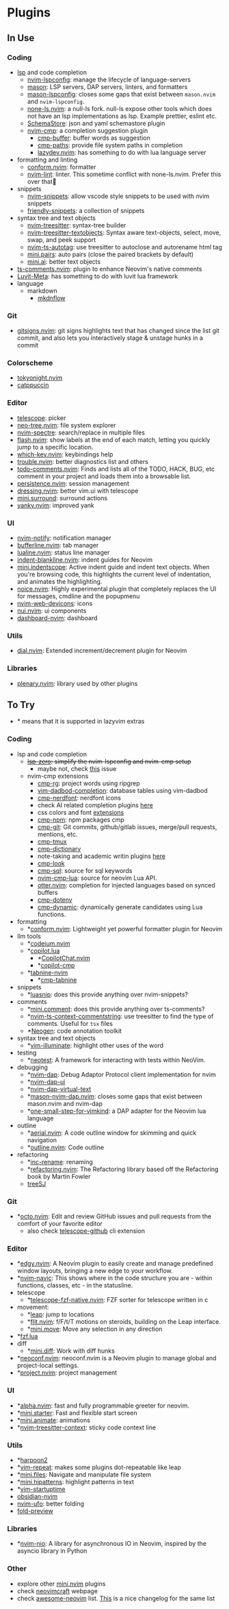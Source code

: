 # Plugins

## In Use

### Coding

- [lsp](./lsp.md) and code completion
  - [nvim-lspconfig](./plugins/nvim-lspconfig.md): manage the lifecycle of language-servers
  - [mason](https://github.com/williamboman/mason.nvim): LSP servers, DAP servers, linters, and formatters
  - [mason-lspconfig](https://github.com/williamboman/mason-lspconfig.nvim): closes some gaps that exist between
    `mason.nvim` and `nvim-lspconfig`.
  - [none-ls.nvim](https://github.com/nvimtools/none-ls.nvim): a null-ls fork. null-ls expose other tools which does not
    have an lsp implementations as lsp. Example prettier, eslint etc.
  - [SchemaStore](https://github.com/b0o/SchemaStore.nvim): json and yaml schemastore plugin
  - [nvim-cmp](https://github.com/hrsh7th/nvim-cmp): a completion suggestion plugin
    - [cmp-buffer](https://github.com/hrsh7th/cmp-buffer): buffer words as suggestion
    - [cmp-paths](https://github.com/hrsh7th/cmp-path): provide file system paths in completion
    - [lazydev.nvim](https://github.com/folke/lazydev.nvim?tab=readme-ov-file): has something to do with lua language
      server
- formatting and linting
  - [conform.nvim](https://github.com/stevearc/conform.nvim): formatter
  - [nvim-lint](https://github.com/mfussenegger/nvim-lint): linter. This sometime conflict with none-ls.nvim. Prefer
    this over that
- snippets
  - [nvim-snippets](https://github.com/garymjr/nvim-snippets): allow vscode style snippets to be used with nvim snippets
  - [friendly-snippets](https://github.com/rafamadriz/friendly-snippets): a collection of snippets
- syntax tree and text objects
  - [nvim-treesitter](https://github.com/nvim-treesitter/nvim-treesitter): syntax-tree builder
  - [nvim-treesitter-textobjects](https://github.com/nvim-treesitter/nvim-treesitter-textobjects): Syntax aware
    text-objects, select, move, swap, and peek support
  - [nvim-ts-autotag](https://github.com/windwp/nvim-ts-autotag): use treesitter to autoclose and autorename html tag
  - [mini.pairs](https://github.com/echasnovski/mini.pairs): auto pairs (close the paired brackets by default)
  - [mini.ai](https://github.com/echasnovski/mini.ai): better text objects
- [ts-comments.nvim](https://github.com/folke/ts-comments.nvim): plugin to enhance Neovim's native comments
- [Luvit-Meta](https://github.com/Bilal2453/luvit-meta): has something to do with luvit lua framework
- language
  - markdown
    - [mkdnflow](https://github.com/jakewvincent/mkdnflow.nvim)

### Git

- [gitsigns.nvim](https://github.com/lewis6991/gitsigns.nvim): git signs highlights text that has changed since the list
  git commit, and also lets you interactively stage & unstage hunks in a commit

### Colorscheme

- [tokyonight.nvim](https://github.com/folke/tokyonight.nvim)
- [catppuccin](https://github.com/catppuccin/nvim)

### Editor

- [telescope](./plugins/telescope.md): picker
- [neo-tree.nvim](https://github.com/nvim-neo-tree/neo-tree.nvim): file system explorer
- [nvim-spectre](https://github.com/nvim-pack/nvim-spectre): search/replace in multiple files
- [flash.nvim](https://github.com/folke/flash.nvim?tab=readme-ov-file): show labels at the end of each match, letting
  you quickly jump to a specific location.
- [which-key.nvim](https://github.com/folke/which-key.nvim): keybindings help
- [trouble.nvim](https://github.com/folke/trouble.nvim): better diagnostics list and others
- [todo-comments.nvim](https://github.com/folke/todo-comments.nvim): Finds and lists all of the TODO, HACK, BUG, etc
  comment in your project and loads them into a browsable list.
- [persistence.nvim](https://github.com/folke/persistence.nvim): session management
- [dressing.nvim](https://github.com/stevearc/dressing.nvim): better vim.ui with telescope
- [mini.surround](https://github.com/echasnovski/mini.surround): surround actions
- [yanky.nvim](https://github.com/gbprod/yanky.nvim): improved yank

### UI

- [nvim-notify](https://github.com/rcarriga/nvim-notify): notification manager
- [bufferline.nvim](https://github.com/akinsho/bufferline.nvim): tab manager
- [lualine.nvim](https://github.com/nvim-lualine/lualine.nvim): status line manager
- [indent-blankline.nvim](https://github.com/lukas-reineke/indent-blankline.nvim): indent guides for Neovim
- [mini.indentscope](https://github.com/echasnovski/mini.indentscope): Active indent guide and indent text objects. When
  you're browsing code, this highlights the current level of indentation, and animates the highlighting.
- [noice.nvim](https://github.com/folke/noice.nvim): Highly experimental plugin that completely replaces the UI for
  messages, cmdline and the popupmenu
- [nvim-web-devicons](https://github.com/nvim-tree/nvim-web-devicons): icons
- [nui.nvim](https://github.com/MunifTanjim/nui.nvim): ui components
- [dashboard-nvim](https://github.com/nvimdev/dashboard-nvim): dashboard

### Utils

- [dial.nvim](https://github.com/monaqa/dial.nvim): Extended increment/decrement plugin for Neovim

### Libraries

- [plenary.nvim](https://github.com/nvim-lua/plenary.nvim): library used by other plugins

## To Try

- \* means that it is supported in lazyvim extras

### Coding

- lsp and code completion
  - ~~[lsp-zero](https://github.com/VonHeikemen/lsp-zero.nvim/tree/v3.x): simplify the nvim-lspconfig and nvim-cmp
    setup~~
    - maybe not, check [this](https://github.com/LazyVim/LazyVim/issues/2428) issue
  - nvim-cmp extensions
    - [cmp-rg](https://github.com/lukas-reineke/cmp-rg): project words using ripgrep
    - [vim-dadbod-completion](https://github.com/kristijanhusak/vim-dadbod-completion): database tables using vim-dadbod
    - [cmp-nerdfont](https://github.com/chrisgrieser/cmp-nerdfont): nerdfont icons
    - check AI related completion plugins [here](https://github.com/hrsh7th/nvim-cmp/wiki/List-of-sources#ai)
    - css colors and font [extensions](https://github.com/hrsh7th/nvim-cmp/wiki/List-of-sources#css-colors-and-font)
    - [cmp-npm](https://github.com/David-Kunz/cmp-npm): npm packages cmp
    - [cmp-git](https://github.com/petertriho/cmp-git): Git commits, github/gitlab issues, merge/pull requests,
      mentions, etc.
    - [cmp-tmux](https://github.com/andersevenrud/cmp-tmux)
    - [cmp-dictionary](https://github.com/uga-rosa/cmp-dictionary)
    - note-taking and academic writin plugins
      [here](https://github.com/hrsh7th/nvim-cmp/wiki/List-of-sources#note-taking-and-academic-writing)
    - [cmp-look](https://github.com/octaltree/cmp-look)
    - [cmp-sql](https://github.com/ray-x/cmp-sql): source for sql keywords
    - [nvim-cmp-lua](https://github.com/hrsh7th/cmp-nvim-lua): source for neovim Lua API.
    - [otter.nvim](https://github.com/jmbuhr/otter.nvim): completion for injected languages based on synced buffers
    - [cmp-dotenv](https://github.com/SergioRibera/cmp-dotenv)
    - [cmp-dynamic](https://github.com/uga-rosa/cmp-dynamic): dynamically generate candidates using Lua functions.
- formatting
  - \*[conform.nvim](https://github.com/stevearc/conform.nvim): Lightweight yet powerful formatter plugin for Neovim
- llm tools
  - \*[codeium.nvim](https://github.com/Exafunction/codeium.nvim)
  - \*[copilot.lua](https://github.com/zbirenbaum/copilot.lua)
    - \*[CopilotChat.nvim](https://github.com/CopilotC-Nvim/CopilotChat.nvim)
    - \*[copilot-cmp](https://github.com/zbirenbaum/copilot-cmp)
  - \*[tabnine-nvim](https://github.com/codota/tabnine-nvim)
    - \*[cmp-tabnine](https://github.com/tzachar/cmp-tabnine)
- snippets
  - \*[luasnip](https://github.com/L3MON4D3/LuaSnip): does this provide anything over nvim-snippets?
- comments
  - \*[mini.comment](https://github.com/echasnovski/mini.comment): does this provide anything over ts-comments?
  - \*[nvim-ts-context-commentstring](https://github.com/JoosepAlviste/nvim-ts-context-commentstring): use treesitter to
    find the type of comments. Useful for `tsx` files
  - \*[Neogen](https://github.com/danymat/neogen): code annotation toolkit
- syntax tree and text objects
  - \*[vim-illuminate](https://github.com/RRethy/vim-illuminate): highlight other uses of the word
- testing
  - \*[neotest](https://github.com/nvim-neotest/neotest): A framework for interacting with tests within NeoVim.
- debugging
  - \*[nvim-dap](https://github.com/mfussenegger/nvim-dap): Debug Adaptor Protocol client implementation for nvim
  - \*[nvim-dap-ui](nvim-dap-ui)
  - \*[nvim-dap-virtual-text](https://github.com/theHamsta/nvim-dap-virtual-text)
  - \*[mason-nvim-dap.nvim](https://github.com/jay-babu/mason-nvim-dap.nvim): closes some gaps that exist between
    mason.nvim and nvim-dap
  - \*[one-small-step-for-vimkind](https://github.com/jbyuki/one-small-step-for-vimkind): a DAP adapter for the Neovim
    lua language
- outline
  - \*[aerial.nvim](https://github.com/stevearc/aerial.nvim?tab=readme-ov-file): A code outline window for skimming and
    quick navigation
  - \*[outline.nvim](https://github.com/hedyhli/outline.nvim): Code outline
- refactoring
  - \*[inc-rename](https://github.com/smjonas/inc-rename.nvim): renaming
  - \*[refactoring.nvim](https://github.com/ThePrimeagen/refactoring.nvim): The Refactoring library based off the
    Refactoring book by Martin Fowler
  - [treeSJ](https://github.com/Wansmer/treesj)

### Git

- \*[octo.nvim](https://github.com/pwntester/octo.nvim): Edit and review GitHub issues and pull requests from the
  comfort of your favorite editor
  - also check [telescope-github](https://github.com/nvim-telescope/telescope-github.nvim) cli extension

### Editor

- \*[edgy.nvim](https://github.com/folke/edgy.nvim): A Neovim plugin to easily create and manage predefined window
  layouts, bringing a new edge to your workflow.
- \*[nvim-navic](https://github.com/SmiteshP/nvim-navic?tab=readme-ov-file): This shows where in the code structure you
  are - within functions, classes, etc - in the statusline.
- telescope
  - \*[telescope-fzf-native.nvim](https://github.com/nvim-telescope/telescope-fzf-native.nvim): FZF sorter for telescope
    written in c
- movement:
  - \*[leap](https://github.com/ggandor/leap.nvim): jump to locations
  - \*[flit.nvim](https://github.com/ggandor/flit.nvim): f/F/t/T motions on steroids, building on the Leap interface.
  - \*[mini.move](https://github.com/echasnovski/mini.move): Move any selection in any direction
- \*[fzf.lua](https://github.com/ibhagwan/fzf-lua)
- diff
  - \*[mini.diff](https://github.com/echasnovski/mini.diff): Work with diff hunks
- \*[neoconf.nvim](https://github.com/folke/neoconf.nvim): neoconf.nvim is a Neovim plugin to manage global and
  project-local settings.
- \*[project.nvim](https://github.com/ahmedkhalf/project.nvim): project management

### UI

- \*[alpha.nvim](https://github.com/goolord/alpha-nvim): fast and fully programmable greeter for neovim.
- \*[mini.starter](https://github.com/echasnovski/mini.starter): Fast and flexible start screen
- \*[mini.animate](https://github.com/echasnovski/mini.animate): animations
- \*[nvim-treesitter-context](https://github.com/nvim-treesitter/nvim-treesitter-context): sticky code context line

### Utils

- \*[harpoon2](https://github.com/ThePrimeagen/harpoon/tree/harpoon2)
- \*[vim-repeat](https://github.com/tpope/vim-repeat): makes some plugins dot-repeatable like leap
- \*[mini.files](https://github.com/echasnovski/mini.files): Navigate and manipulate file system
- \*[mini.hipatterns](https://github.com/echasnovski/mini.hipatterns): highlight patterns in text
- \*[vim-startuptime](https://github.com/dstein64/vim-startuptime)
- [obsidian-nvim](https://github.com/epwalsh/obsidian.nvim)
- [nvim-ufo](https://github.com/kevinhwang91/nvim-ufo): better folding
- [fold-preview](https://github.com/anuvyklack/fold-preview.nvim)

### Libraries

- \*[nvim-nio](https://github.com/nvim-neotest/nvim-nio): A library for asynchronous IO in Neovim, inspired by the
  asyncio library in Python

### Other

- explore other [mini.nvim](https://github.com/echasnovski/mini.nvim) plugins
- check [neovimcraft](https://neovimcraft.com) webpage
- check [awesome-neovim](https://github.com/rockerBOO/awesome-neovim) list.
  [This](https://www.trackawesomelist.com/2023/12/) is a nice changelog for the same list
